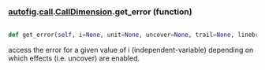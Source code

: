 ### [autofig](autofig.md).[call](autofig.call.md).[CallDimension](autofig.call.CallDimension.md).get_error (function)


```py

def get_error(self, i=None, unit=None, uncover=None, trail=None, linebreak=None, sort_by_indep=None)

```



access the error for a given value of i (independent-variable) depending
on which effects (i.e. uncover) are enabled.

